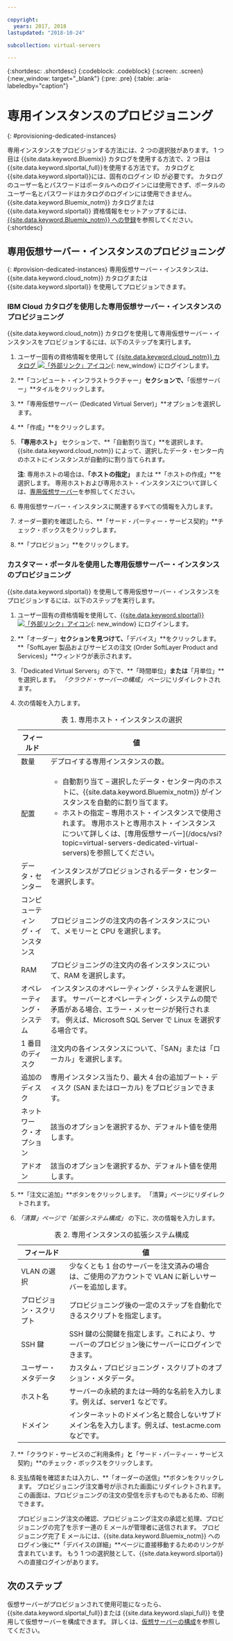```yaml
---

copyright:
  years: 2017, 2018
lastupdated: "2018-10-24"

subcollection: virtual-servers

---
```


{:shortdesc: .shortdesc}
{:codeblock: .codeblock}
{:screen: .screen}
{:new_window: target="_blank"}
{:pre: .pre}
{:table: .aria-labeledby="caption"}


# 専用インスタンスのプロビジョニング
{: #provisioning-dedicated-instances}

専用インスタンスをプロビジョンする方法には、2 つの選択肢があります。 1 つ目は {{site.data.keyword.Bluemix}} カタログを使用する方法で、2 つ目は {{site.data.keyword.slportal_full}}を使用する方法です。 カタログと{{site.data.keyword.slportal}}には、固有のログイン ID が必要です。 カタログのユーザー名とパスワードはポータルへのログインには使用できず、ポータルのユーザー名とパスワードはカタログのログインには使用できません。 {{site.data.keyword.Bluemix_notm}} カタログまたは {{site.data.keyword.slportal}} 資格情報をセットアップするには、[{{site.data.keyword.Bluemix_notm}} への登録](/docs/account?topic=account-signup#signup)を参照してください。
{:shortdesc}

## 専用仮想サーバー・インスタンスのプロビジョニング
{: #provision-dedicated-instances}
専用仮想サーバー・インスタンスは、{{site.data.keyword.cloud_notm}} カタログまたは {{site.data.keyword.slportal}} を使用してプロビジョンできます。

### IBM Cloud カタログを使用した専用仮想サーバー・インスタンスのプロビジョニング
{{site.data.keyword.cloud_notm}} カタログを使用して専用仮想サーバー・インスタンスをプロビジョンするには、以下のステップを実行します。

  1. ユーザー固有の資格情報を使用して [{{site.data.keyword.cloud_notm}} カタログ ![「外部リンク」アイコン](../icons/launch-glyph.svg "「外部リンク」アイコン")](https://console.bluemix.net/catalog/){: new_window} にログインします。
  2. **「コンピュート・インフラストラクチャー」**セクションで、**「仮想サーバー」**タイルをクリックします。
  3. **「専用仮想サーバー (Dedicated Virtual Server)」**オプションを選択します。
  4. **「作成」**をクリックします。
  5. **「専用ホスト」** セクションで、**「自動割り当て」**を選択します。 {{site.data.keyword.cloud_notm}} によって、選択したデータ・センター内のホストにインスタンスが自動的に割り当てられます。

     **注**: 専用ホストの場合は、**「ホストの指定」** または **「ホストの作成」**を選択します。 専用ホストおよび専用ホスト・インスタンスについて詳しくは、[専用仮想サーバー](/docs/vsi?topic=virtual-servers-dedicated-virtual-servers)を参照してください。

  5. 専用仮想サーバー・インスタンスに関連するすべての情報を入力します。
  6. オーダー要約を確認したら、**「サード・パーティー・サービス契約」**チェック・ボックスをクリックします。
  7. **「プロビジョン」**をクリックします。

### カスタマー・ポータルを使用した専用仮想サーバー・インスタンスのプロビジョニング
{{site.data.keyword.slportal}} を使用して専用仮想サーバー・インスタンスをプロビジョンするには、以下のステップを実行します。

1. ユーザー固有の資格情報を使用して、[{{site.data.keyword.slportal}} ![「外部リンク」アイコン](../icons/launch-glyph.svg "「外部リンク」アイコン")](https://control.softlayer.com/){: new_window} にログインします。
2. **「オーダー」**セクションを見つけて、**「デバイス」**をクリックします。 **「SoftLayer 製品およびサービスの注文 (Order SoftLayer Product and Services)」**ウィンドウが表示されます。
3.  「Dedicated Virtual Servers」の下で、**「時間単位」**または**「月単位」**を選択します。 *「クラウド・サーバーの構成」* ページにリダイレクトされます。

4.	次の情報を入力します。

    <table>
    <CAPTION>表 1. 専用ホスト・インスタンスの選択</CAPTION>
    <THEAD>
    <TR>
    <th>フィールド</th>
    <th>値</th>
    </TR>
    </THEAD>
    <TBODY>
    <tr>
    <td>数量</td>
    <td>デプロイする専用インスタンスの数。</td>
    </tr>
    <tr>
    <td>配置</td>
    <td>
    <ul>
    <li>自動割り当て – 選択したデータ・センター内のホストに、{{site.data.keyword.Bluemix_notm}} がインスタンスを自動的に割り当てます。</li>
    <li>ホストの指定 – 専用ホスト・インスタンスで使用されます。 専用ホストと専用ホスト・インスタンスについて詳しくは、[専用仮想サーバー](/docs/vsi?topic=virtual-servers-dedicated-virtual-servers)を参照してください。</li>
    </ul>
    </td>
    </tr>
    <tr>
    <td>データ・センター</td>
    <td>インスタンスがプロビジョンされるデータ・センターを選択します。</td>
    </tr>
    <tr>
    <td>コンピューティング・インスタンス</td>
    <td> プロビジョニングの注文内の各インスタンスについて、メモリーと CPU を選択します。</td>
    </tr>
    <tr>
    <td>RAM</td>
    <td> プロビジョニングの注文内の各インスタンスについて、RAM を選択します。</td>
    </tr>
    <tr>
    <td>オペレーティング・システム</td>
    <td>インスタンスのオペレーティング・システムを選択します。 サーバーとオペレーティング・システムの間で矛盾がある場合、エラー・メッセージが発行されます。 例えば、Microsoft SQL Server で Linux を選択する場合です。</td>
    </tr>
    <tr>
    <td>1 番目のディスク</td>
    <td>注文内の各インスタンスについて、「SAN」または「ローカル」を選択します。</td>
    </tr>
    <tr>
    <td>追加のディスク</td>
    <td>専用インスタンス当たり、最大 4 台の追加ブート・ディスク (SAN またはローカル) をプロビジョンできます。</td>
    </tr>
    <td>ネットワーク・オプション</td>
    <td> 該当のオプションを選択するか、デフォルト値を使用します。</td>
    </tr>
    <tr>
    <td>アドオン</td>
    <td> 該当のオプションを選択するか、デフォルト値を使用します。</td>
    </tr>
    <tr>
    </TBODY>
    </table>

5.	**「注文に追加」**ボタンをクリックします。 「清算」ページにリダイレクトされます。
6.  *「清算」*ページで*「拡張システム構成」* の下に、次の情報を入力します。

    <table>
    <CAPTION>表 2. 専用インスタンスの拡張システム構成</CAPTION>
    <THEAD>
    <TR>
    <th>フィールド</th>
    <th>値</th>
    </TR>
    </THEAD>
    <TBODY>
    <tr>
    <td>VLAN の選択</td>
    <td>少なくとも 1 台のサーバーを注文済みの場合は、ご使用のアカウントで VLAN に新しいサーバーを追加します。</td>
    </tr>
    <tr>
    <td>プロビジョン・スクリプト</td>
    <td>プロビジョニング後の一定のステップを自動化できるスクリプトを指定します。</td>
    </tr>
    <tr>
    <td>SSH 鍵</td>
    <td>SSH 鍵の公開鍵を指定します。これにより、サーバーのプロビジョン後にサーバーにログインできます。</td>
    </tr>
    <tr>
    <td>ユーザー・メタデータ</td>
    <td>カスタム・プロビジョニング・スクリプトのオプション・メタデータ。</td>
    </tr>
    <tr>
    <td>ホスト名</td>
    <td>サーバーの永続的または一時的な名前を入力します。例えば、server1 などです。</td>
    </tr>
    <tr>
    <td>ドメイン</td>
    <td>インターネットのドメイン名と競合しないサブドメイン名を入力します。例えば、test.acme.com などです。</td>
    </tr>
    </TBODY>
    </table>

7.  **「クラウド・サービスのご利用条件」**と**「サード・パーティー・サービス契約」**のチェック・ボックスをクリックします。
8. 支払情報を確認または入力し、**「オーダーの送信」**ボタンをクリックします。 プロビジョニング注文番号が示された画面にリダイレクトされます。 この画面は、プロビジョニングの注文の受信を示すものでもあるため、印刷できます。

    プロビジョニング注文の確認、プロビジョニング注文の承認と処理、プロビジョニングの完了を示す一連の E メールが管理者に送信されます。 プロビジョニング完了 E メールには、{{site.data.keyword.Bluemix_notm}} へのログイン後に**「デバイスの詳細」**ページに直接移動するためのリンクが含まれています。 もう 1 つの選択肢として、{{site.data.keyword.slportal}}への直接ログインがあります。

## 次のステップ
仮想サーバーがプロビジョンされて使用可能になったら、{{site.data.keyword.slportal_full}}または {{site.data.keyword.slapi_full}} を使用して仮想サーバーを構成できます。 詳しくは、[仮想サーバーの構成](/docs/vsi?topic=virtual-servers-configuring-virtual-servers#configuring-virtual-servers)を参照してください。
